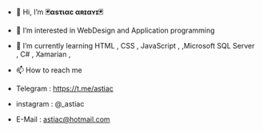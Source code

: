 - 👋 Hi, I’m <strong><b>🃏αsτιαc αʀɪαʏɪ🃏</b></strong>
- 👀 I’m interested in WebDesign and Application programming
- 🌱 I’m currently learning HTML , CSS , JavaScript , ,Microsoft SQL Server , C# , Xamarian ,

- 📫 How to reach me 
- Telegram : https://t.me/astiac
- instagram : @_astiac
- E-Mail : astiac@hotmail.com
<!---
astiac/astiac is a ✨ special ✨ repository because its `README.md` (this file) appears on your GitHub profile.
You can click the Preview link to take a look at your changes.
--->
